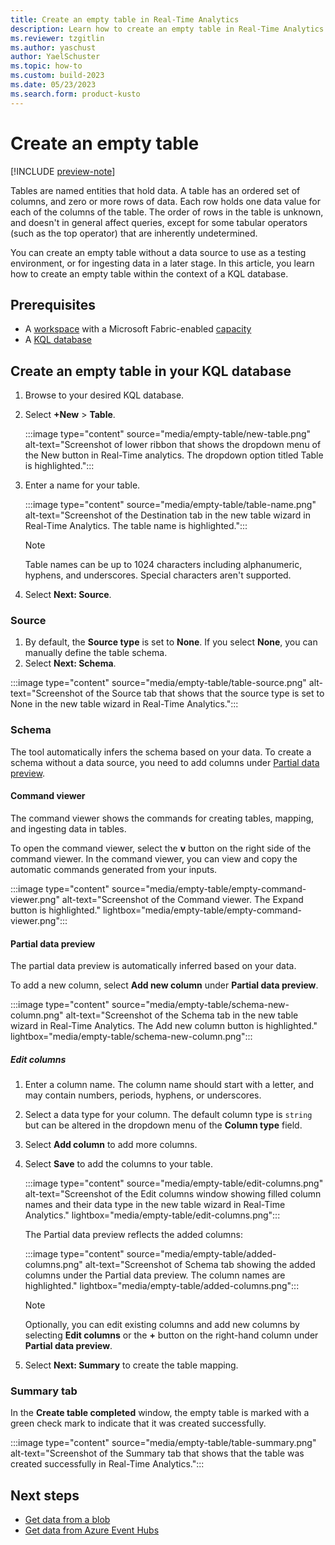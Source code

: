 ```yaml
---
title: Create an empty table in Real-Time Analytics
description: Learn how to create an empty table in Real-Time Analytics.
ms.reviewer: tzgitlin
ms.author: yaschust
author: YaelSchuster
ms.topic: how-to
ms.custom: build-2023
ms.date: 05/23/2023
ms.search.form: product-kusto
---
```

# Create an empty table

[!INCLUDE [preview-note](../includes/preview-note.md)]

Tables are named entities that hold data. A table has an ordered set of columns, and zero or more rows of data. Each row holds one data value for each of the columns of the table. The order of rows in the table is unknown, and doesn't in general affect queries, except for some tabular operators (such as the top operator) that are inherently undetermined.

You can create an empty table without a data source to use as a testing environment, or for ingesting data in a later stage. In this article, you learn how to create an empty table within the context of a KQL database.

## Prerequisites

* A [workspace](../get-started/create-workspaces.md) with a Microsoft Fabric-enabled [capacity](../enterprise/licenses.md#capacity)
* A [KQL database](create-database.md)

## Create an empty table in your KQL database

1. Browse to your desired KQL database.
1. Select **+New** > **Table**.

    :::image type="content" source="media/empty-table/new-table.png" alt-text="Screenshot of lower ribbon that shows the dropdown menu of the New button in Real-Time analytics. The dropdown option titled Table is highlighted.":::

1. Enter a name for your table.

    :::image type="content" source="media/empty-table/table-name.png" alt-text="Screenshot of the Destination tab in the new table wizard in Real-Time Analytics. The table name is highlighted.":::

    > [!NOTE]
    > Table names can be up to 1024 characters including alphanumeric, hyphens, and underscores. Special characters aren't supported.

1. Select **Next: Source**.

### Source

1. By default, the **Source type** is set to **None**. If you select **None**, you can manually define the table schema.
1. Select **Next: Schema**.

:::image type="content" source="media/empty-table/table-source.png" alt-text="Screenshot of the Source tab that shows that the source type is set to None in the new table wizard in Real-Time Analytics.":::

### Schema

The tool automatically infers the schema based on your data. To create a schema without a data source, you need to add columns under [Partial data preview](#partial-data-preview).

#### Command viewer

The command viewer shows the commands for creating tables, mapping, and ingesting data in tables.

To open the command viewer, select the **v** button on the right side of the command viewer. In the command viewer, you can view and copy the automatic commands generated from your inputs.

:::image type="content" source="media/empty-table/empty-command-viewer.png" alt-text="Screenshot of the Command viewer. The Expand button is highlighted." lightbox="media/empty-table/empty-command-viewer.png":::

#### Partial data preview

The partial data preview is automatically inferred based on your data.

To add a new column, select **Add new column** under **Partial data preview**.

:::image type="content" source="media/empty-table/schema-new-column.png" alt-text="Screenshot of the Schema tab in the new table wizard in Real-Time Analytics. The Add new column button is highlighted." lightbox="media/empty-table/schema-new-column.png":::

##### Edit columns

1. Enter a column name. The column name should start with a letter, and may contain numbers, periods, hyphens, or underscores.
1. Select a data type for your column. The default column type is `string` but can be altered in the dropdown menu of the **Column type** field.
1. Select **Add column** to add more columns.

1. Select **Save** to add the columns to your table.

    :::image type="content" source="media/empty-table/edit-columns.png" alt-text="Screenshot of  the Edit columns window showing filled column names and their data type in the new table wizard in Real-Time Analytics." lightbox="media/empty-table/edit-columns.png":::

    The Partial data preview  reflects the added columns:

    :::image type="content" source="media/empty-table/added-columns.png" alt-text="Screenshot of Schema tab showing the added columns under the Partial data preview. The column names are highlighted." lightbox="media/empty-table/added-columns.png":::

    > [!NOTE]
    > Optionally, you can edit existing columns and  add new columns by selecting **Edit columns** or the **+** button on the right-hand column under **Partial data preview**.

1. Select **Next: Summary** to create the table mapping.

### Summary tab

In the **Create table completed** window, the empty table is marked with a green check mark to indicate that it was created successfully.

:::image type="content" source="media/empty-table/table-summary.png" alt-text="Screenshot of the Summary tab that shows that the table was created successfully in Real-Time Analytics.":::

## Next steps

* [Get data from a blob](get-data-blob.md)
* [Get data from Azure Event Hubs](get-data-event-hub.md)
